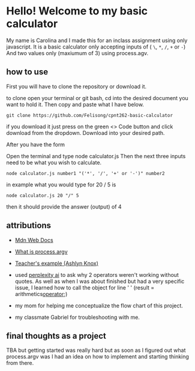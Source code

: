 # Hello! Welcome to my basic calculator

My name is Carolina and I made this for an inclass assignment using only javascript. It is a basic calculator only accepting inputs of ( `\`, `*`, `/`, `+` or `-`) And two values only (maxiumum of 3) using process.agv.

## how to use

First you will have to clone the repository or download it.

to clone open your terminal or git bash, cd into the desired document you want to hold it.
Then copy and paste what I have below.

```
git clone https://github.com/Felisong/cpnt262-basic-calculator
```

if you download it just press on the green <> Code button and click download from the dropdown. Download into your desired path.

After you have the form

Open the terminal and type node calculator.js
Then the next three inputs need to be what you wish to calculate.

```
node calculator.js number1 "('*', '/', '+' or '-')" number2
```

in example what you would type for 20 / 5 is

```
node calculator.js 20 "/" 5
```

then it should provide the answer (output) of
4

## attributions

- [Mdn Web Docs](https://developer.mozilla.org/en-US/)
- [What is process.argv](https://stackoverflow.com/questions/4351521/how-do-i-pass-command-line-arguments-to-a-node-js-program-and-receive-them)

- [Teacher's example (Ashlyn Knox)](https://github.com/sait-wbdv/calculator-activity/blob/main/app.js)

- used [perplexity ai](https://www.perplexity.ai) to ask why 2 operators weren't working without quotes.
  As well as when I was about finished but had a very specific issue, I learned how to call the object for line ' ' (result = arithmetics[operator]();)

- my mom for helping me conceptualize the flow chart of this project.
- my classmate Gabriel for troubleshooting with me.

## final thoughts as a project

TBA but getting started was really hard but as soon as I figured out what process.argv was I had an idea on how to implement and starting thinking from there.
